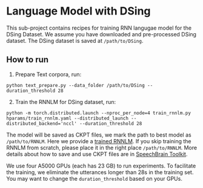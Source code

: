 # Language Model with DSing
This sub-project contains recipes for training RNN langugae model for the DSing Dataset. We assume you have downloaded and pre-processed DSing dataset. The DSing dataset is saved at `/path/to/DSing`.

## How to run

1. Prepare Text corpora, run:
```
python text_prepare.py --data_folder /path/to/DSing --duration_threshold 28
```

2. Train the RNNLM for DSing dataset, run:
```
python -m torch.distributed.launch --nproc_per_node=4 train_rnnlm.py hparams/train_rnnlm.yaml --distributed_launch --distributed_backend='nccl' --duration_threshold 28
```
The model will be saved as CKPT files, we mark the path to best model as `/path/to/RNNLM`. Here we provide a [trained RNNLM](). If you skip training the RNNLM from scratch, please place it in the right place `/path/to/RNNLM`.  More details about how to save and use CKPT files are in [SpeechBrain Toolkit](https://speechbrain.github.io).

We use four A5000 GPUs (each has 23 GB) to run experiments. To facilitate the training, we eliminate the utterances longer than 28s in the training set. You may want to change the `duration_threshold` based on your GPUs.